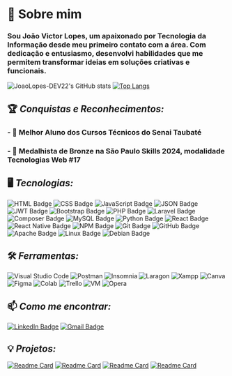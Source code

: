 # 👋 Sobre mim
###  Sou João Victor Lopes, um apaixonado por Tecnologia da Informação desde meu primeiro contato com a área. Com dedicação e entusiasmo, desenvolvi habilidades que me permitem transformar ideias em soluções criativas e funcionais.

![JoaoLopes-DEV22's GitHub stats](https://github-readme-stats.vercel.app/api?username=JoaoLopes-DEV22&show_icons=true&theme=dark)
[![Top Langs](https://github-readme-stats.vercel.app/api/top-langs/?username=JoaoLopes-DEV22&layout=donut&theme=dark)](https://github.com/JoaoLopes-DEV22)

## 🏆 *Conquistas e Reconhecimentos:*
### - 🥇 **Melhor Aluno dos Cursos Técnicos** do **Senai Taubaté** 
### - 🥉 **Medalhista de Bronze na São Paulo Skills 2024**, modalidade **Tecnologias Web #17**  

## 🖥️ *Tecnologias:*  
![HTML Badge](https://img.shields.io/badge/HTML5-E34F26?style=for-the-badge&logo=html5&logoColor=white)
![CSS Badge](https://img.shields.io/badge/CSS-1572B6?style=for-the-badge&logo=css3&logoColor=white) 
![JavaScript Badge](https://img.shields.io/badge/JavaScript-323330?style=for-the-badge&logo=javascript&logoColor=F7DF1E)
![JSON Badge](https://img.shields.io/badge/json-5E5C5C?style=for-the-badge&logo=json&logoColor=white)
![JWT Badge](https://img.shields.io/badge/JWT-000000?style=for-the-badge&logo=JSON%20web%20tokens&logoColor=white)
![Bootstrap Badge](https://img.shields.io/badge/Bootstrap-563D7C?style=for-the-badge&logo=bootstrap&logoColor=white)
![PHP Badge](https://img.shields.io/badge/PHP-777BB4?style=for-the-badge&logo=php&logoColor=white)
![Laravel Badge](https://img.shields.io/badge/Laravel-FF2D20?style=for-the-badge&logo=laravel&logoColor=white) 
![Composer Badge](https://img.shields.io/badge/Composer-885630?style=for-the-badge&logo=Composer&logoColor=white) 
![MySQL Badge](https://img.shields.io/badge/MySQL-4479A1?style=for-the-badge&logo=mysql&logoColor=white) 
![Python Badge](https://img.shields.io/badge/Python-3776AB?style=for-the-badge&logo=python&logoColor=white) 
![React Badge](https://img.shields.io/badge/React-61DAFB?style=for-the-badge&logo=react&logoColor=black)
![React Native Badge](https://img.shields.io/badge/React_Native-61DAFB?style=for-the-badge&logo=react&logoColor=black) 
![NPM Badge](https://img.shields.io/badge/npm-CB3837?style=for-the-badge&logo=npm&logoColor=white) 
![Git Badge](https://img.shields.io/badge/GIT-E44C30?style=for-the-badge&logo=git&logoColor=white) 
![GitHub Badge](https://img.shields.io/badge/GitHub-100000?style=for-the-badge&logo=github&logoColor=white) 
![Apache Badge](https://img.shields.io/badge/Apache-D22128?style=for-the-badge&logo=Apache&logoColor=white) 
![Linux Badge](https://img.shields.io/badge/Linux-FCC624?style=for-the-badge&logo=linux&logoColor=black) 
![Debian Badge](https://img.shields.io/badge/Debian-A81D33?style=for-the-badge&logo=debian&logoColor=white) 

## 🛠️ *Ferramentas:*  
![Visual Studio Code](https://img.shields.io/badge/Visual_Studio_Code-0078D4?style=for-the-badge&logo=visual%20studio%20code&logoColor=white)
![Postman](https://img.shields.io/badge/Postman-FF6C37?style=for-the-badge&logo=Postman&logoColor=white)
![Insomnia](https://img.shields.io/badge/Insomnia-5849be?style=for-the-badge&logo=Insomnia&logoColor=white)
![Laragon](https://img.shields.io/badge/Laragon-0E83CD?style=for-the-badge&logo=Laragon&logoColor=white)
![Xampp](https://img.shields.io/badge/Xampp-F37623?style=for-the-badge&logo=xampp&logoColor=white)
![Canva](https://img.shields.io/badge/Canva-%2300C4CC.svg?&style=for-the-badge&logo=Canva&logoColor=white)
![Figma](https://img.shields.io/badge/Figma-F24E1E?style=for-the-badge&logo=figma&logoColor=white)
![Colab](https://img.shields.io/badge/Colab-F9AB00?style=for-the-badge&logo=googlecolab&color=525252)
![Trello](https://img.shields.io/badge/Trello-0052CC?style=for-the-badge&logo=trello&logoColor=white)
![VM](https://img.shields.io/badge/VirtualBox-21416b?style=for-the-badge&logo=VirtualBox&logoColor=white)
![Opera](https://img.shields.io/badge/Opera-FF1B2D?style=for-the-badge&logo=Opera&logoColor=white)

## 📫 *Como me encontrar:*  
[![LinkedIn Badge](https://img.shields.io/badge/LinkedIn-0A66C2?style=for-the-badge&logo=linkedin&logoColor=white)](https://www.linkedin.com/in/joaolopesdev)
[![Gmail Badge](https://img.shields.io/badge/Gmail-D14836?style=for-the-badge&logo=gmail&logoColor=white)](mailto:joaovictorlopes146@gmail.com)  

## 💡 *Projetos:*  
[![Readme Card](https://github-readme-stats.vercel.app/api/pin/?username=JoaoLopes-DEV22&repo=prova-seletiva-spskills&theme=tokyonight)](https://github.com/JoaoLopes-DEV22/prova-seletiva-spskills)
[![Readme Card](https://github-readme-stats.vercel.app/api/pin/?username=JoaoLopes-DEV22&repo=consumo-api-rick-and-morty&theme=tokyonight)](https://github.com/JoaoLopes-DEV22/consumo-api-rick-and-morty)
[![Readme Card](https://github-readme-stats.vercel.app/api/pin/?username=JoaoLopes-DEV22&repo=game-mario&theme=tokyonight)](https://github.com/JoaoLopes-DEV22/game-mario)
[![Readme Card](https://github-readme-stats.vercel.app/api/pin/?username=JoaoLopes-DEV22&repo=prime-burguer&theme=tokyonight)](https://github.com/JoaoLopes-DEV22/prime-burguer)

